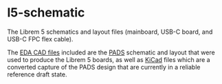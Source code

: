 # l5-schematic

The Librem 5 schematics and layout files (mainboard, USB-C board, and USB-C FPC flex cable).

The [EDA CAD files](./CAD/) included are the [PADS](./CAD/PADS/) schematic and layout that were used to produce the Librem 5 boards,
as well as [KiCad](./CAD/KiCad/) files which are a converted capture of the PADS design that are currently in a reliable reference draft state.
